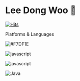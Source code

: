 # Lee Dong Woo 👋

[![Hits](https://hits.seeyoufarm.com/api/count/incr/badge.svg?url=https%3A%2F%2Fgithub.com%2Fldw9571&count_bg=%2379C83D&title_bg=%23555555&icon=&icon_color=%23E7E7E7&title=hits&edge_flat=false)](https://hits.seeyoufarm.com)

Platforms & Languages

![#F7DF1E](https://img.shields.io/badge/#F7DF1E-원하는색상코드.svg?&style=for-the-badge&logo=#F7DF1E&logoColor=로고색상)




![javascript](https://img.shields.io/badge/javascript-원하는색상코드.svg?&style=for-the-badge&logo=javascript&logoColor=로고색상)





![javascript](https://img.shields.io/badge/javascript-#F7DF1E.svg?&style=for-the-badge&logo=javascript&logoColor=#F7DF1E)

![Java](https://img.shields.io/badge/Java-007396.svg?&style=for-the-badge&logo=Java&logoColor=white)
